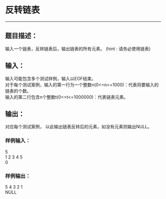 # 反转链表
***
## 题目描述：
输入一个链表，反转链表后，输出链表的所有元素。
(hint : 请务必使用链表)
## 输入：
输入可能包含多个测试样例，输入以EOF结束。  
对于每个测试案例，输入的第一行为一个整数n(0<=n<=1000)：代表将要输入的链表的个数。  
输入的第二行包含n个整数t(0<=t<=1000000)：代表链表元素。  
## 输出：
对应每个测试案例，
以此输出链表反转后的元素，如没有元素则输出NULL。
### 样例输入：
5  
1 2 3 4 5  
0
### 样例输出：
5 4 3 2 1  
NULL